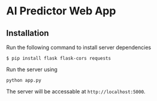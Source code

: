# AI Predictor Web App 

## Installation 

Run the following command to install server dependencies
```console
$ pip install flask flask-cors requests

```

Run the server using 
```console
python app.py
```

The server will be accessable at  `http://localhost:5000`.
